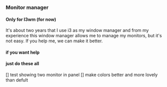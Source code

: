 ### Monitor manager
#### Only for I3wm (for now)

It's about two years that I use i3 as my window manager and from my experience this window manager allows me to manage my monitors, but it's not easy.
If you help me, we can make it better.

#### if you want help
#### just do these all
[] test showing two monitor in panel
[] make colors better and more lovely than defult